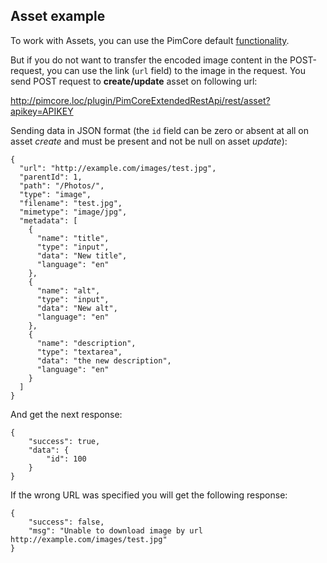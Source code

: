 ## Asset example
To work with Assets, you can use the PimCore default [functionality](https://pimcore.com/docs/4.6.x/Development_Documentation/Web_Services/index.html#page_Create-New-Asset).

But if you do not want to transfer the encoded image content in the POST-request, you can use the link (`url` field) to the image in the request.
You send POST request to **create/update** asset on following url:

http://pimcore.loc/plugin/PimCoreExtendedRestApi/rest/asset?apikey=APIKEY

Sending data in JSON format (the `id` field can be zero or absent at all on asset *create* and must be present and not be null on asset *update*):
```
{
  "url": "http://example.com/images/test.jpg",
  "parentId": 1,
  "path": "/Photos/",
  "type": "image",
  "filename": "test.jpg",
  "mimetype": "image/jpg",
  "metadata": [
    {
      "name": "title",
      "type": "input",
      "data": "New title",
      "language": "en"
    },
    {
      "name": "alt",
      "type": "input",
      "data": "New alt",
      "language": "en"
    },
    {
      "name": "description",
      "type": "textarea",
      "data": "the new description",
      "language": "en"
    }
  ]
}

```

And get the next response:

```
{
    "success": true,
    "data": {
        "id": 100
    }
}
```

If the wrong URL was specified you will get the following response:
```
{
    "success": false,
    "msg": "Unable to download image by url http://example.com/images/test.jpg"
}
```
